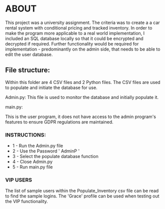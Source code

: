 # ABOUT 

This project was a university assignment. The criteria was to create a a car rental system with conditional pricing and tracked inventory. In order to make the program more applicable to a real world implementation, I included an SQL database locally so that it could be encrypted and decrypted if required. Further functionality would be required for implementation - predominantly on the admin side, that needs to be able to edit the user database.


## File structure:

Within this folder are 4 CSV files and 2 Python files. 
The CSV files are used to populate and initiate the database for use.

Admin.py:
This file is used to monitor the database and initially populate it.

main.py:

This is the user program, it does not have access to the admin program's features to ensure GDPR regulations are maintained.



### INSTRUCTIONS: ###

* 1 - Run the Admin.py file
* 2 - Use the Password ' AdminP '
* 3 - Select the populate database function
* 4 - Close Admin.py 
* 5 - Run main.py file


### VIP USERS ###
The list of sample users within the Populate_Inventory csv file can be read to find the sample logins. 
The 'Grace' profile can be used when testing out the VIP functionality.
